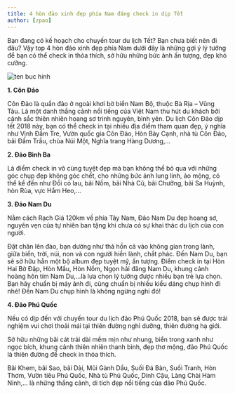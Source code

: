 ```yaml
---
title: 4 hòn đảo xinh đẹp phía Nam đáng check in dịp Tết
author: [zpao]
---
```


Bạn đang có  kế hoạch cho chuyến tour du lịch Tết? Bạn chưa biết nên đi đâu? Vậy top 4 hòn đảo xinh đẹp phía Nam dưới đây là những gợi ý lý tưởng để bạn có thể check in thỏa thích, sở hữu những bức ảnh ấn tượng, đẹp khó cưỡng. 

![ten buc hinh](https://phuquocxanh.com/vi/wp-content/uploads/2017/10/c%C3%B4n-%C4%91%E1%BA%A3o-768x512.jpg "ten buc hinh")

**1. Côn Đảo**



Côn Đảo là quần đảo ở ngoài khơi bờ biển Nam Bộ, thuộc Bà Rịa – Vũng Tàu. Là một danh thắng cảnh nổi tiếng của Việt Nam thu hút du khách bởi cảnh sắc thiên nhiên hoang sơ trinh nguyên, bình yên. Du lịch Côn Đảo dịp tết 2018 này, bạn có thể check in tại nhiều địa điểm tham quan đẹp, ý nghĩa như Vịnh Đầm Tre, Vườn quốc gia Côn Đảo, Hòn Bảy Cạnh, nhà tù Côn Đảo, bãi Đầm Trầu, chùa Núi Một, Nghĩa trang Hàng Dương,…

**2. Đảo Bình Ba**


Là điểm check in vô cùng tuyệt đẹp mà bạn không thể bỏ qua với những góc chụp đẹp không góc chết, cho những bức ảnh lung linh, ảo mộng, có thể kể đến như Đồi cỏ lau, bãi Nồm, bãi Nhà Cũ, bãi Chưỡng, bãi Sa Huỳnh, hòn Rùa, vực Hầm Heo,…

**3. Đảo Nam Du**

Nằm cách Rạch Giá 120km về phía Tây Nam, Đảo Nam Du đẹp hoang sơ, nguyên vẹn của tự nhiên ban tặng khi chưa có sự khai thác du lịch của con người.

Đặt chân lên đảo, bạn dường như thả hồn cả vào không gian trong lành, giữa biển, trời, núi, non và con người hiền lành, chất phác. Đến Nam Du, bạn sẽ sở hữu hẳn một bộ album đẹp tuyệt mỹ, ấn tượng. Điểm check in tại Hòn Hai Bờ Đập, Hòn Mấu, Hòn Nồm, Ngọn hải đăng Nam Du, khung cảnh hoàng hôn tím Nam Du,…là lựa chọn lý tưởng được nhiều bạn trẻ lựa chọn. Bạn hãy chuẩn bị máy ảnh đi, cũng chuẩn bị nhiều kiểu dáng chụp hình đi nhé! Đến Nam Du chụp hình là không ngừng nghỉ đó!

**4. Đảo Phú Quốc**

Nếu có dịp đến với chuyến tour du lịch đảo Phú Quốc 2018, bạn sẽ được trải nghiệm vui chơi thoải mái tại thiên đường nghỉ dưỡng, thiên đường hạ giới.

Sở hữu những bãi cát trải dài mềm mịn như nhung, biển trong xanh như ngọc bích, khung cảnh thiên nhiên thanh bình, đẹp thơ mộng, đảo Phú Quốc là thiên đường để check in thỏa thích.

Bãi Khem, bãi Sao, bãi Dài, Mũi Gành Dầu, Suối Đá Bàn, Suối Tranh, Hòn Thơm, Vườn tiêu Phú Quốc, Nhà tù Phú Quốc, Dinh Cậu, Làng Chài Hàm Ninh,… là những thắng cảnh, di tích đẹp nổi tiếng của đảo Phú Quốc.